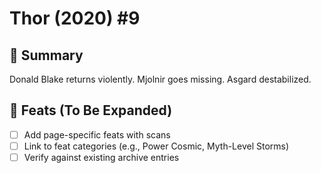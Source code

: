 # Thor (2020) #9

## 📖 Summary
Donald Blake returns violently. Mjolnir goes missing. Asgard destabilized.

## 🔹 Feats (To Be Expanded)
- [ ] Add page-specific feats with scans
- [ ] Link to feat categories (e.g., Power Cosmic, Myth-Level Storms)
- [ ] Verify against existing archive entries